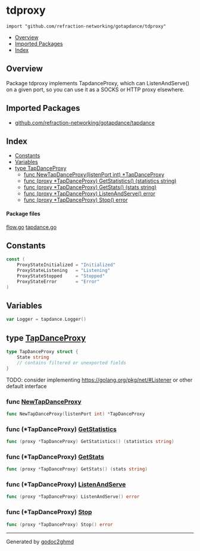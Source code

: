 # tdproxy
`import "github.com/refraction-networking/gotapdance/tdproxy"`

* [Overview](#pkg-overview)
* [Imported Packages](#pkg-imports)
* [Index](#pkg-index)

## <a name="pkg-overview">Overview</a>
Package tdproxy implements TapdanceProxy, which can ListenAndServe() on a given port,
so you can use it as a SOCKS or HTTP proxy elsewhere.

## <a name="pkg-imports">Imported Packages</a>

- [github.com/refraction-networking/gotapdance/tapdance](./../tapdance)

## <a name="pkg-index">Index</a>
* [Constants](#pkg-constants)
* [Variables](#pkg-variables)
* [type TapDanceProxy](#TapDanceProxy)
  * [func NewTapDanceProxy(listenPort int) \*TapDanceProxy](#NewTapDanceProxy)
  * [func (proxy \*TapDanceProxy) GetStatistics() (statistics string)](#TapDanceProxy.GetStatistics)
  * [func (proxy \*TapDanceProxy) GetStats() (stats string)](#TapDanceProxy.GetStats)
  * [func (proxy \*TapDanceProxy) ListenAndServe() error](#TapDanceProxy.ListenAndServe)
  * [func (proxy \*TapDanceProxy) Stop() error](#TapDanceProxy.Stop)

#### <a name="pkg-files">Package files</a>
[flow.go](./flow.go) [tapdance.go](./tapdance.go) 

## <a name="pkg-constants">Constants</a>
``` go
const (
    ProxyStateInitialized = "Initialized"
    ProxyStateListening   = "Listening"
    ProxyStateStopped     = "Stopped"
    ProxyStateError       = "Error"
)
```

## <a name="pkg-variables">Variables</a>
``` go
var Logger = tapdance.Logger()
```

## <a name="TapDanceProxy">type</a> [TapDanceProxy](./tapdance.go#L23-L46)
``` go
type TapDanceProxy struct {
    State string
    // contains filtered or unexported fields
}
```
TODO: consider implementing <a href="https://golang.org/pkg/net/#Listener">https://golang.org/pkg/net/#Listener</a> or other default interface

### <a name="NewTapDanceProxy">func</a> [NewTapDanceProxy](./tapdance.go#L48)
``` go
func NewTapDanceProxy(listenPort int) *TapDanceProxy
```

### <a name="TapDanceProxy.GetStatistics">func</a> (\*TapDanceProxy) [GetStatistics](./tapdance.go#L132)
``` go
func (proxy *TapDanceProxy) GetStatistics() (statistics string)
```

### <a name="TapDanceProxy.GetStats">func</a> (\*TapDanceProxy) [GetStats](./tapdance.go#L146)
``` go
func (proxy *TapDanceProxy) GetStats() (stats string)
```

### <a name="TapDanceProxy.ListenAndServe">func</a> (\*TapDanceProxy) [ListenAndServe](./tapdance.go#L70)
``` go
func (proxy *TapDanceProxy) ListenAndServe() error
```

### <a name="TapDanceProxy.Stop">func</a> (\*TapDanceProxy) [Stop](./tapdance.go#L100)
``` go
func (proxy *TapDanceProxy) Stop() error
```

- - -
Generated by [godoc2ghmd](https://github.com/GandalfUK/godoc2ghmd)